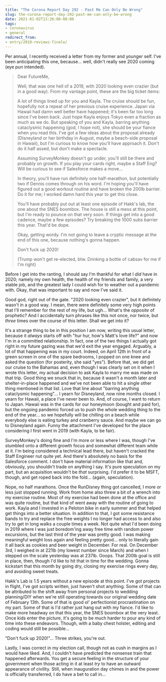 ```yaml
---
title: "The Corona Report Day 292 - Past Me Can Only Be Wrong"
slug: the-corona-report-day-292-past-me-can-only-be-wrong
date: 2021-01-02T13:26:00-08:00
tags:
- coronavirus
- general
redirect_from:
- entry/2010-reviews-finale/
---
```

Per annual, I recently received a letter from my former and younger self. I've been anticipating this one, because... well, didn't really see 2020 coming (eye pun intended).

> Dear FutureMe,
>
> Well, that was one hell of a 2019, with 2020 looking even crazier (but in a good way). From my vantage point, these are the big ticket items:
>
> A lot of things lined up for you and Kayla. The cruise should be fun, hopefully not a repeat of her previous cruise experience. Japan via Hawaii had damn well better have happened; it's been far too long since I've been back. Just hope Kayla enjoys Tokyo even a fraction as much as we do. But speaking of you and Kayla, barring anything cataclysmic happening (god, I hope not), she should be your fiance when you read this. I've got a few ideas about the proposal already (Disneyland or her birthday in August, maybe a beach-side proposal in Hawaii), but I'm curious to know how you'll have approach it. Don't do it half assed, but don't make a spectacle.
>
> Assuming SurveyMonkey doesn't go under, you'll still be there and probably on growth. If you play your cards right, maybe a Staff Eng? Will be curious to see if Salesforce makes a move...
>
> In theory, you'll have run definitely one half-marathon, but potentially two if Dennis comes through on his word. I'm hoping you'll have figured out a good workout routine and have broken the 200lb barrier. Do it for me; I worked damn hard this year to get this close.
>
> You'll have probably put out at least one episode of Hakk's lab, the one about the SNES boombox. The house is still a mess at this point, but I'm ready to pounce on that very soon. If things get into a good cadence, maybe a few episodes? Try breaking the 1000 subs barrier this year. That'd be dope.
>
> Okay, getting wordy. I'm not going to leave a cryptic message at the end of this one, because nothing's gonna happen.
>
> Don't fuck up 2020!
>
> (Trump won't get re-elected, btw. Drinking a bottle of cabsav for me if I'm right)

Before I get into the ranting, I should say I'm thankful for what I _did_ have in 2020; namely my own health, the health of my friends and family, a very stable job, and the greatest lady I could wish for to weather out a pandemic with. Okay, that was important to say and now I've said it.

Good god, right out of the gate. "2020 looking even crazier", but it definitely wasn't in a good way. I mean, there were definitely some very high points that I'll remember for the rest of my life, but ugh... What's the _opposite_ of prophetic? And I accidentally turn phrases like this not once, nor twice, but _three_ times over the course of this letter. Shall we get into it?

It's a strange thing to be in this position I am now, writing this usual letter, because it _always_ starts off with "hur hur, how's Matt's love life?" and now I'm in a committed relationship. In fact, one of the two things I actually got right in my future gazing was that we'd exit the year engaged. Arguably, a lot of that happening was in my court. Indeed, on April 12th in front of a green screen in one of the spare bedrooms, I popped on one knee and asked the question (for posterity, she said "yes"). Before that, we did get our cruise to the Bahamas and, even though I was clearly set on it when I wrote this letter, my actual decision to ask Kayla to marry me was made on that trip. Good thing we snuck that in, because it wasn't a month later and shelter-in-place happened and we've not been able to hit a single other thing mentioned in that list. Love that line about "barring anything cataclysmic happening"... I yearn for Disneyland, now nine months closed. I yearn for Hawaii, a place I've never been to. And, of course, I want to return to Japan. Hawaii was in the cards for our honeymoon (bought and paid for), but the ongoing pandemic forced us to push the whole wedding thing to the end of the year... so we hopefully will be chilling on a beach while everybody else is eating turkey and cranberry sauce. And maybe we can go to Disneyland again. Funny the attachment I've developed for the place considering I first went in 2019 (with Kayla, to be fair).

SurveyMonkey's doing fine and I'm more or less where I was, though I've stumbled onto a different growth focus and somewhat different team while at it. I'm being considered a technical lead there, but haven't cracked the Staff Engineer nut quite yet. And there's absolutely no basis for the Salesforce comment. I don't have material information like that and, obviously, you shouldn't trade on anything I say. It's pure speculation on my part, but an acquisition wouldn't be _that_ surprising. I'd prefer it to be MSFT, though, and get roped back into the fold... (again, speculation).

Nope, no half marathons. Once the RunDisney thing got cancelled, I more or less just stopped running. Work from home also threw a bit of a wrench into my exercise routine. Most of my exercise had been done at the office and was quite routine, but that kind of went away with the routine of going to work. Kayla and I invested in a Peloton bike in early summer and that helped get things into a better situation. In addition to that, I got some resistance bands to try and replace the free weights I no longer had access to and also try to get in long walks a couple times a week. Not quite what I'd been doing in 2019 where I was just boredom'ing away free time with random power excursions, but the last third of the year was pretty good. I was making meaningful weight loss again and feeling pretty good... only to literally gain it all back as cookies and beer weight in December. For real. On December 3rd, I weighed in at 221lb (my lowest number since March) and when I stepped on the scale yesterday was at 237lb. Ooops. That 200lb goal is still in place, then, though I'd like to hit that in time for the wedding. Gonna kickstart that this month by going dry, closing my exercise rings every day, and avoiding sweet treats.

Hakk's Lab is 1.5 years without a new episode at this point. I've got projects in flight, I've got scripts written, just haven't shot anything. Some of that can be attributed to the shift away from personal projects to wedding planning/DIY when we're still operating towards our original wedding date of February 13th. Some of that is good ol' perfectionist procrastination on my part. Some of that is I'd rather just hang out with my fiance. I'd like to make more headway on that this year, the SNES boombox at the very least. Once kids enter the picture, it's going to be much harder to pour any kind of time into these endeavors. Though, with a baby chest holster, editing and coding would still be possible...

"Don't fuck up 2020!"... Three strikes, you're out.

Lastly, I was correct in my election call, though not as cush in margins as I would have liked. And, I couldn't have predicted the nonsense train that happened afterwards. You get a secure feeling in the structure of your government when those acting in it at least _try_ to have an outward appearance of civility. Still, when inauguration day chimes in and the power is officially transferred, I do have a bet to call in...
